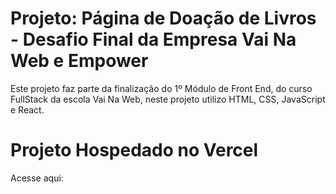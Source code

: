 # Projeto: Página de Doação de Livros - Desafio Final da Empresa Vai Na Web e Empower

Este projeto faz parte da finalização do 1º Módulo de Front End, do curso FullStack da escola Vai Na Web, neste projeto utilizo HTML, CSS, JavaScript e React.

# Projeto Hospedado no Vercel
Acesse aqui: 
